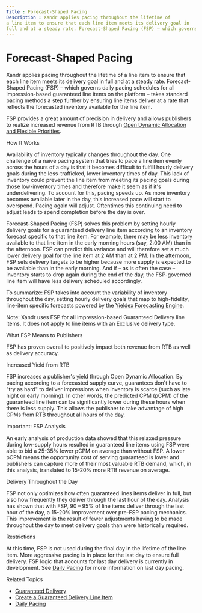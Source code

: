 ```yaml
---
Title : Forecast-Shaped Pacing
Description : Xandr applies pacing throughout the lifetime of
a line item to ensure that each line item meets its delivery goal in
full and at a steady rate. Forecast-Shaped Pacing (FSP) – which governs
---
```



# Forecast-Shaped Pacing



Xandr applies pacing throughout the lifetime of
a line item to ensure that each line item meets its delivery goal in
full and at a steady rate. Forecast-Shaped Pacing (FSP) – which governs
daily pacing schedules for all impression-based guaranteed line items on
the platform – takes standard pacing methods a step further by ensuring
line items deliver at a rate that reflects the forecasted inventory
available for the line item.

FSP provides a great amount of precision in delivery and allows
publishers to realize increased revenue from RTB through
<a href="open-dynamic-allocation-and-flexible-priorities.html"
class="xref">Open Dynamic Allocation and Flexible Priorities</a>.

How It Works

Availability of inventory typically changes throughout the day. One
challenge of a naïve pacing system that tries to pace a line item evenly
across the hours of a day is that it becomes difficult to fulfill hourly
delivery goals during the less-trafficked, lower inventory times of day.
This lack of inventory could prevent the line item from meeting its
pacing goals during those low-inventory times and therefore make it seem
as if it's underdelivering. To account for this, pacing speeds up. As
more inventory becomes available later in the day, this increased pace
will start to overspend. Pacing again will adjust. Oftentimes this
continuing need to adjust leads to spend completion before the day is
over.

Forecast-Shaped Pacing (FSP) solves this problem by setting hourly
delivery goals for a guaranteed delivery line item according to an
inventory forecast specific to that line item. For example, there may be
less inventory available to that line item in the early morning hours
(say, 2:00 AM) than in the afternoon. FSP can predict this variance and
will therefore set a much lower delivery goal for the line item at 2 AM
than at 2 PM. In the afternoon, FSP sets delivery targets to be higher
because more supply is expected to be available than in the early
morning. And if – as is often the case – inventory starts to drop again
during the end of the day, the FSP-governed line item will have less
delivery scheduled accordingly.

To summarize: FSP takes into account the variability of inventory
throughout the day, setting hourly delivery goals that map to
high-fidelity, line-item specific forecasts powered by the
<a href="https://wiki.xandr.com/display/YieldexAnalytics" class="xref"
target="_blank">Yieldex Forecasting Engine</a>.



Note: Xandr
uses FSP for all impression-based Guaranteed Delivery line items. It
does not apply to line items with an
Exclusive delivery type.



What FSP Means to Publishers

FSP has proven overall to positively impact both revenue from RTB as
well as delivery accuracy.

Increased Yield from RTB

FSP increases a publisher's yield through Open Dynamic Allocation. By
pacing according to a forecasted supply curve, guarantees don't have to
"try as hard" to deliver impressions when inventory is scarce (such as
late night or early morning). In other words, the predicted CPM (pCPM)
of the guaranteed line item can be significantly lower during these
hours when there is less supply. This allows the publisher to take
advantage of high CPMs from RTB throughout all hours of the day.



Important: FSP Analysis

An early analysis of production data showed that this relaxed pressure
during low-supply hours resulted in guaranteed line items using FSP were
able to bid a 25-35% lower pCPM on average than without FSP. A lower
pCPM means the opportunity cost of serving guaranteed is lower and
publishers can capture more of their most valuable RTB demand, which, in
this analysis, translated to 15-20% more RTB revenue on average.



Delivery Throughout the Day

FSP not only optimizes how often guaranteed lines items deliver in full,
but also how frequently they deliver through the last hour of the day.
Analysis has shown that with FSP, 90 – 95% of line items deliver through
the last hour of the day, a 15-20% improvement over pre-FSP pacing
mechanics. This improvement is the result of fewer adjustments having to
be made throughout the day to meet delivery goals than were historically
required.

Restrictions

At this time, FSP is not used during the final day in the lifetime of
the line item. More aggressive pacing is in place for the last day to
ensure full delivery. FSP logic that accounts for last day delivery is
currently in development. See
<a href="daily-pacing.html" class="xref">Daily Pacing</a> for more
information on last day pacing.

Related Topics

- <a href="guaranteed-delivery.html" class="xref">Guaranteed Delivery</a>
- <a href="create-a-guaranteed-delivery-line-item.html"
  class="xref">Create a Guaranteed Delivery Line Item</a>
- <a href="daily-pacing.html" class="xref">Daily Pacing</a>




